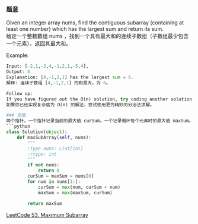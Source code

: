 ### 题意
Given an integer array nums, find the contiguous subarray (containing at least one number) which has the largest sum and return its sum.  
给定一个整数数组 nums ，找到一个具有最大和的连续子数组（子数组最少包含一个元素），返回其最大和。

Example:
```python
Input: [-2,1,-3,4,-1,2,1,-5,4],
Output: 6
Explanation: [4,-1,2,1] has the largest sum = 6.
解释: 连续子数组 [4,-1,2,1] 的和最大，为 6。

Follow up:  
If you have figured out the O(n) solution, try coding another solution using the divide and conquer approach, which is more subtle.  
如果你已经实现复杂度为 O(n) 的解法，尝试使用更为精妙的分治法求解。

### 思路
两个指针，一个指针记录当前的最大值 curSum，一个记录循环每个元素时的最大值 maxSum。
```python
class Solution(object):
    def maxSubArray(self, nums):
        """
        :type nums: List[int]
        :rtype: int
        """
        if not nums:
            return 0
        curSum = maxSum = nums[0]
        for num in nums[1:]:
            curSum = max(num, curSum + num)
            maxSum = max(maxSum, curSum)
            
        return maxSum
```
[LeetCode 53. Maximum Subarray](https://leetcode.com/problems/maximum-subarray/description/)
